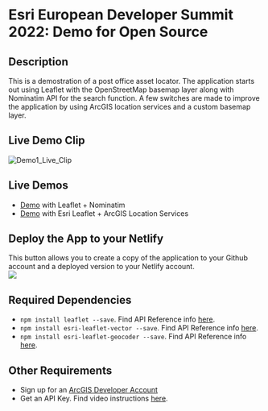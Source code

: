 # Esri European Developer Summit 2022: Demo for Open Source

## Description
This is a demostration of a post office asset locator. The application starts out using Leaflet with the OpenStreetMap basemap layer along with Nominatim API for the search function. A few switches are made to improve the application by using ArcGIS location services and a custom basemap layer. 

## Live Demo Clip
![Demo1_Live_Clip](https://user-images.githubusercontent.com/112517097/200379813-1748ef5a-6b39-46f3-a45f-113597cfcceb.gif)

## Live Demos
- [Demo](https://post-office-locator-leaflet-nominatim.netlify.app/) with Leaflet + Nominatim
- [Demo](https://esri-leaflet-postoffice-asset-locator.netlify.app/) with Esri Leaflet + ArcGIS Location Services

## Deploy the App to your Netlify
This button allows you to create a copy of the application to your Github account and a deployed version to your Netlify account. <br/>
<a target="_blank" href="https://app.netlify.com/start/deploy?repository=https://github.com/cyatteau/Deployed_MapLibre_GLJS_VectorTileLayer_Demo_Euro22_DevSummit"><img src="https://www.netlify.com/img/deploy/button.svg"></img></a>

## Required Dependencies <a name="dep"></a>

- `npm install leaflet --save`. Find API Reference info [here]().
- `npm install esri-leaflet-vector --save`. Find API Reference info [here]().
- `npm install esri-leaflet-geocoder --save`. Find API Reference info [here]().

## Other Requirements <a name="req"></a>

- Sign up for an [ArcGIS Developer Account](https://developers.arcgis.com/sign-up/)
- Get an API Key. Find video instructions [here](https://www.youtube.com/watch?v=StVncn6DLzc.).
